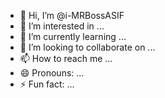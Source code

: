 - 👋 Hi, I’m @i-MRBossASIF
- 👀 I’m interested in ...
- 🌱 I’m currently learning ...
- 💞️ I’m looking to collaborate on ...
- 📫 How to reach me ...
- 😄 Pronouns: ...
- ⚡ Fun fact: ...

<!---
i-MRBossASIF/i-MRBossASIF is a ✨ special ✨ repository because its `README.md` (this file) appears on your GitHub profile.
You can click the Preview link to take a look at your changes.
--->
